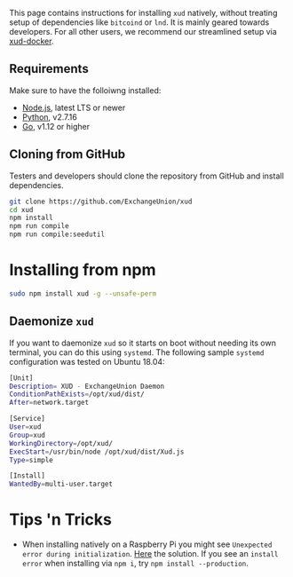 This page contains instructions for installing `xud` natively, without treating setup of dependencies like `bitcoind` or `lnd`. It is mainly geared towards developers. For all other users, we recommend our streamlined setup via [xud-docker](User%20Guide.md).

## Requirements

Make sure to have the folloiwng installed:
- [Node.js](https://nodejs.org/en/download/), latest LTS or newer
- [Python](https://www.python.org/), v2.7.16
- [Go](https://golang.org/), v1.12 or higher

## Cloning from GitHub

Testers and developers should clone the repository from GitHub and install dependencies.

```bash
git clone https://github.com/ExchangeUnion/xud
cd xud
npm install
npm run compile
npm run compile:seedutil
```

# Installing from npm
```bash
sudo npm install xud -g --unsafe-perm
```

## Daemonize `xud`

If you want to daemonize `xud` so it starts on boot without needing its own terminal, you can do this using `systemd`. The following sample `systemd` configuration was tested on Ubuntu 18.04:

```bash
[Unit]
Description= XUD - ExchangeUnion Daemon
ConditionPathExists=/opt/xud/dist/
After=network.target

[Service]
User=xud
Group=xud
WorkingDirectory=/opt/xud/
ExecStart=/usr/bin/node /opt/xud/dist/Xud.js
Type=simple

[Install]
WantedBy=multi-user.target
```

# Tips 'n Tricks

* When installing natively on a Raspberry Pi you might see `Unexpected error during initialization`. [Here](https://github.com/ExchangeUnion/xud/issues/1199#issuecomment-527819108) the solution. If you see an `install error` when installing via `npm i`, try `npm install --production`. 